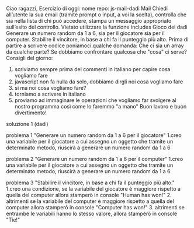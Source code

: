 Ciao ragazzi,
Esercizio di oggi:
nome repo: js-mail-dadi
Mail
Chiedi all’utente la sua email (tramite prompt o input, a voi la scelta),
controlla che sia nella lista di chi può accedere,
stampa un messaggio appropriato sull’esito del controllo.
Vietato utilizzare la funzione includes
Gioco dei dadi
Generare un numero random da 1 a 6, sia per il giocatore sia per il computer.
Stabilire il vincitore, in base a chi fa il punteggio più alto.
Prima di partire a scrivere codice poniamoci qualche domanda:
Che ci sia un array da qualche parte?
Se dobbiamo confrontare qualcosa che "cosa" ci serve?
Consigli del giorno:
1. scriviamo sempre prima dei commenti in italiano per capire cosa vogliamo fare
2. javascript non fa nulla da solo, dobbiamo dirgli noi cosa vogliamo fare
3. si ma noi cosa vogliamo fare?
4. torniamo a scrivere in italiano
5. proviamo ad immaginare le operazioni che vogliamo far svolgere al nostro programma così come lo faremmo "a mano"
Buon lavoro e buon divertimento!

soluzione 1 (dadi)

problema 1 "Generare un numero random da 1 a 6 per il giocatore"
1.creo una variabile per il giocatore a cui assegno un oggetto che tramite un determinato metodo, riuscirà a generare un numero random da 1 a 6

problema 2 "Generare un numero random da 1 a 6 per il computer"
1.creo una variabile per il giocatore a cui assegno un oggetto che tramite un determinato metodo, riuscirà a generare un numero random da 1 a 6

problema 3 "Stabilire il vincitore, in base a chi fa il punteggio più alto."
1.creo una condizione, se la variabile del giocatore è maggiore rispetto a quella del computer allora stamperò in console "Human has won!"
2. altrimenti se la variabile del computer è maggiore rispetto a quella del computer allora stamperò in console "Computer has won!"
3. altrimenti se entrambe le variabili hanno lo stesso valore, allora stamperò in console "Tie!"